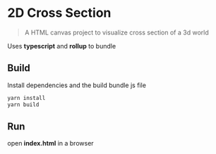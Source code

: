 # 2D Cross Section

> A HTML canvas project to visualize cross section of a 3d world 

Uses **typescript** and **rollup** to bundle

## Build

Install dependencies and the build bundle js file

```bash
yarn install
yarn build
```

## Run

open **index.html** in a browser